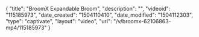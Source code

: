 {
    "title": "BroomX Expandable Broom",
    "description": "",
    "videoid": "115185973",
    "date_created": "1504110410",
    "date_modified": "1504112303",
    "type": "captivate",
    "layout": "video",
    "url": "\/v\/broomx-62106863-mp4\/115185973"
}